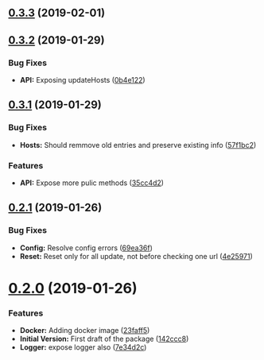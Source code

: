 <a name="0.3.3"></a>
## [0.3.3](https://github.com/toolisticon/ssl-hostinfo-prometheus-exporter/compare/v0.3.2...v0.3.3) (2019-02-01)



<a name="0.3.2"></a>
## [0.3.2](https://github.com/toolisticon/ssl-hostinfo-prometheus-exporter/compare/v0.3.1...v0.3.2) (2019-01-29)


### Bug Fixes

* **API:** Exposing updateHosts ([0b4e122](https://github.com/toolisticon/ssl-hostinfo-prometheus-exporter/commit/0b4e122))



<a name="0.3.1"></a>
## [0.3.1](https://github.com/toolisticon/ssl-hostinfo-prometheus-exporter/compare/v0.2.1...v0.3.1) (2019-01-29)


### Bug Fixes

* **Hosts:** Should remmove old entries and preserve existing info ([57f1bc2](https://github.com/toolisticon/ssl-hostinfo-prometheus-exporter/commit/57f1bc2))


### Features

* **API:** Expose more pulic methods ([35cc4d2](https://github.com/toolisticon/ssl-hostinfo-prometheus-exporter/commit/35cc4d2))



<a name="0.2.1"></a>
## [0.2.1](https://github.com/toolisticon/ssl-hostinfo-prometheus-exporter/compare/v0.2.0...v0.2.1) (2019-01-26)


### Bug Fixes

* **Config:** Resolve config errors ([69ea36f](https://github.com/toolisticon/ssl-hostinfo-prometheus-exporter/commit/69ea36f))
* **Reset:** Reset only for all update, not before checking one url ([4e25971](https://github.com/toolisticon/ssl-hostinfo-prometheus-exporter/commit/4e25971))



<a name="0.2.0"></a>
# [0.2.0](https://github.com/toolisticon/ssl-hostinfo-prometheus-exporter/compare/142ccc8...v0.2.0) (2019-01-26)


### Features

* **Docker:** Adding docker image ([23faff5](https://github.com/toolisticon/ssl-hostinfo-prometheus-exporter/commit/23faff5))
* **Initial Version:** First draft of the package ([142ccc8](https://github.com/toolisticon/ssl-hostinfo-prometheus-exporter/commit/142ccc8))
* **Logger:** expose logger also ([7e34d2c](https://github.com/toolisticon/ssl-hostinfo-prometheus-exporter/commit/7e34d2c))




